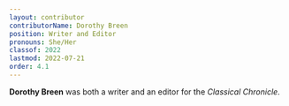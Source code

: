 ```yaml
---
layout: contributor
contributorName: Dorothy Breen
position: Writer and Editor
pronouns: She/Her
classof: 2022
lastmod: 2022-07-21
order: 4.1
---
```

**Dorothy Breen** was both a writer and an editor for the *Classical Chronicle*.
